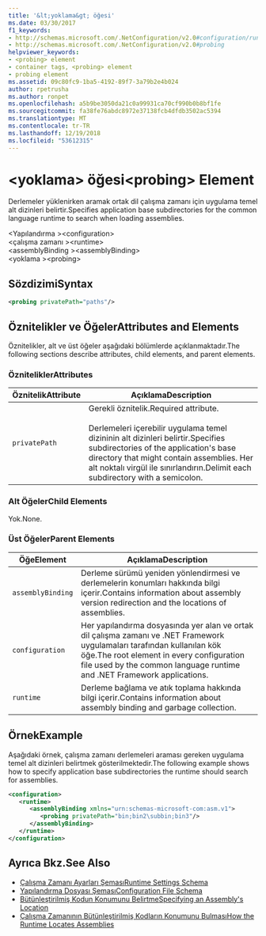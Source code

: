 ```yaml
---
title: '&lt;yoklama&gt; öğesi'
ms.date: 03/30/2017
f1_keywords:
- http://schemas.microsoft.com/.NetConfiguration/v2.0#configuration/runtime/assemblyBinding/probing
- http://schemas.microsoft.com/.NetConfiguration/v2.0#probing
helpviewer_keywords:
- <probing> element
- container tags, <probing> element
- probing element
ms.assetid: 09c80fc9-1ba5-4192-89f7-3a79b2e4b024
author: rpetrusha
ms.author: ronpet
ms.openlocfilehash: a5b9be3050da21c0a99931ca70cf990b0b8bf1fe
ms.sourcegitcommit: fa38fe76abdc8972e37138fcb4dfdb3502ac5394
ms.translationtype: MT
ms.contentlocale: tr-TR
ms.lasthandoff: 12/19/2018
ms.locfileid: "53612315"
---
```

# <a name="ltprobinggt-element"></a><span data-ttu-id="bdee2-102">&lt;yoklama&gt; öğesi</span><span class="sxs-lookup"><span data-stu-id="bdee2-102">&lt;probing&gt; Element</span></span>
<span data-ttu-id="bdee2-103">Derlemeler yüklenirken aramak ortak dil çalışma zamanı için uygulama temel alt dizinleri belirtir.</span><span class="sxs-lookup"><span data-stu-id="bdee2-103">Specifies application base subdirectories for the common language runtime to search when loading assemblies.</span></span>  
  
 <span data-ttu-id="bdee2-104">\<Yapılandırma ></span><span class="sxs-lookup"><span data-stu-id="bdee2-104">\<configuration></span></span>  
<span data-ttu-id="bdee2-105">\<çalışma zamanı ></span><span class="sxs-lookup"><span data-stu-id="bdee2-105">\<runtime></span></span>  
<span data-ttu-id="bdee2-106">\<assemblyBinding ></span><span class="sxs-lookup"><span data-stu-id="bdee2-106">\<assemblyBinding></span></span>  
<span data-ttu-id="bdee2-107">\<yoklama ></span><span class="sxs-lookup"><span data-stu-id="bdee2-107">\<probing></span></span>  
  
## <a name="syntax"></a><span data-ttu-id="bdee2-108">Sözdizimi</span><span class="sxs-lookup"><span data-stu-id="bdee2-108">Syntax</span></span>  
  
```xml  
<probing privatePath="paths"/>  
```  
  
## <a name="attributes-and-elements"></a><span data-ttu-id="bdee2-109">Öznitelikler ve Öğeler</span><span class="sxs-lookup"><span data-stu-id="bdee2-109">Attributes and Elements</span></span>  
 <span data-ttu-id="bdee2-110">Öznitelikler, alt ve üst öğeler aşağıdaki bölümlerde açıklanmaktadır.</span><span class="sxs-lookup"><span data-stu-id="bdee2-110">The following sections describe attributes, child elements, and parent elements.</span></span>  
  
### <a name="attributes"></a><span data-ttu-id="bdee2-111">Öznitelikler</span><span class="sxs-lookup"><span data-stu-id="bdee2-111">Attributes</span></span>  
  
|<span data-ttu-id="bdee2-112">Öznitelik</span><span class="sxs-lookup"><span data-stu-id="bdee2-112">Attribute</span></span>|<span data-ttu-id="bdee2-113">Açıklama</span><span class="sxs-lookup"><span data-stu-id="bdee2-113">Description</span></span>|  
|---------------|-----------------|  
|`privatePath`|<span data-ttu-id="bdee2-114">Gerekli öznitelik.</span><span class="sxs-lookup"><span data-stu-id="bdee2-114">Required attribute.</span></span><br /><br /> <span data-ttu-id="bdee2-115">Derlemeleri içerebilir uygulama temel dizininin alt dizinleri belirtir.</span><span class="sxs-lookup"><span data-stu-id="bdee2-115">Specifies subdirectories of the application's base directory that might contain assemblies.</span></span> <span data-ttu-id="bdee2-116">Her alt noktalı virgül ile sınırlandırın.</span><span class="sxs-lookup"><span data-stu-id="bdee2-116">Delimit each subdirectory with a semicolon.</span></span>|  
  
### <a name="child-elements"></a><span data-ttu-id="bdee2-117">Alt Öğeler</span><span class="sxs-lookup"><span data-stu-id="bdee2-117">Child Elements</span></span>  
 <span data-ttu-id="bdee2-118">Yok.</span><span class="sxs-lookup"><span data-stu-id="bdee2-118">None.</span></span>  
  
### <a name="parent-elements"></a><span data-ttu-id="bdee2-119">Üst Öğeler</span><span class="sxs-lookup"><span data-stu-id="bdee2-119">Parent Elements</span></span>  
  
|<span data-ttu-id="bdee2-120">Öğe</span><span class="sxs-lookup"><span data-stu-id="bdee2-120">Element</span></span>|<span data-ttu-id="bdee2-121">Açıklama</span><span class="sxs-lookup"><span data-stu-id="bdee2-121">Description</span></span>|  
|-------------|-----------------|  
|`assemblyBinding`|<span data-ttu-id="bdee2-122">Derleme sürümü yeniden yönlendirmesi ve derlemelerin konumları hakkında bilgi içerir.</span><span class="sxs-lookup"><span data-stu-id="bdee2-122">Contains information about assembly version redirection and the locations of assemblies.</span></span>|  
|`configuration`|<span data-ttu-id="bdee2-123">Her yapılandırma dosyasında yer alan ve ortak dil çalışma zamanı ve .NET Framework uygulamaları tarafından kullanılan kök öğe.</span><span class="sxs-lookup"><span data-stu-id="bdee2-123">The root element in every configuration file used by the common language runtime and .NET Framework applications.</span></span>|  
|`runtime`|<span data-ttu-id="bdee2-124">Derleme bağlama ve atık toplama hakkında bilgi içerir.</span><span class="sxs-lookup"><span data-stu-id="bdee2-124">Contains information about assembly binding and garbage collection.</span></span>|  
  
## <a name="example"></a><span data-ttu-id="bdee2-125">Örnek</span><span class="sxs-lookup"><span data-stu-id="bdee2-125">Example</span></span>  
 <span data-ttu-id="bdee2-126">Aşağıdaki örnek, çalışma zamanı derlemeleri araması gereken uygulama temel alt dizinleri belirtmek gösterilmektedir.</span><span class="sxs-lookup"><span data-stu-id="bdee2-126">The following example shows how to specify application base subdirectories the runtime should search for assemblies.</span></span>  
  
```xml  
<configuration>  
   <runtime>  
      <assemblyBinding xmlns="urn:schemas-microsoft-com:asm.v1">  
         <probing privatePath="bin;bin2\subbin;bin3"/>  
      </assemblyBinding>  
   </runtime>  
</configuration>  
```  
  
## <a name="see-also"></a><span data-ttu-id="bdee2-127">Ayrıca Bkz.</span><span class="sxs-lookup"><span data-stu-id="bdee2-127">See Also</span></span>  
- [<span data-ttu-id="bdee2-128">Çalışma Zamanı Ayarları Şeması</span><span class="sxs-lookup"><span data-stu-id="bdee2-128">Runtime Settings Schema</span></span>](../../../../../docs/framework/configure-apps/file-schema/runtime/index.md)  
- [<span data-ttu-id="bdee2-129">Yapılandırma Dosyası Şeması</span><span class="sxs-lookup"><span data-stu-id="bdee2-129">Configuration File Schema</span></span>](../../../../../docs/framework/configure-apps/file-schema/index.md)  
- [<span data-ttu-id="bdee2-130">Bütünleştirilmiş Kodun Konumunu Belirtme</span><span class="sxs-lookup"><span data-stu-id="bdee2-130">Specifying an Assembly's Location</span></span>](../../../../../docs/framework/configure-apps/specify-assembly-location.md)  
- [<span data-ttu-id="bdee2-131">Çalışma Zamanının Bütünleştirilmiş Kodların Konumunu Bulması</span><span class="sxs-lookup"><span data-stu-id="bdee2-131">How the Runtime Locates Assemblies</span></span>](../../../../../docs/framework/deployment/how-the-runtime-locates-assemblies.md)
